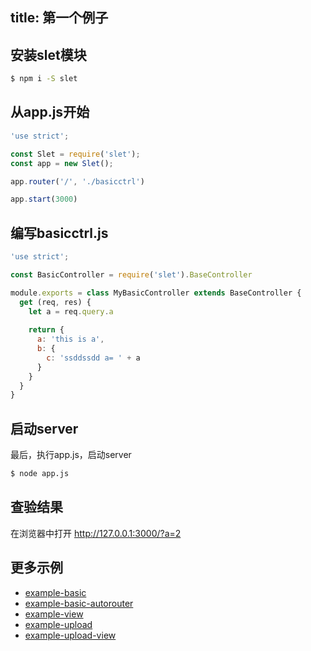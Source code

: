 title: 第一个例子
---

## 安装slet模块

```sh
$ npm i -S slet
```

## 从app.js开始

```js
'use strict';

const Slet = require('slet');
const app = new Slet();

app.router('/', './basicctrl')  

app.start(3000)
```

## 编写basicctrl.js

```js
'use strict';

const BasicController = require('slet').BaseController

module.exports = class MyBasicController extends BaseController {
  get (req, res) { 
    let a = req.query.a
    
    return {
      a: 'this is a',
      b: {
        c: 'ssddssdd a= ' + a
      }
    }
  } 
}

```

## 启动server

最后，执行app.js，启动server

```sh
$ node app.js
```

## 查验结果

在浏览器中打开 http://127.0.0.1:3000/?a=2

## 更多示例

- [example-basic](https://github.com/sletjs/example-basic)
- [example-basic-autorouter](https://github.com/sletjs/example-basic-autorouter)
- [example-view](https://github.com/sletjs/example-view)
- [example-upload](https://github.com/sletjs/example-upload)
- [example-upload-view](https://github.com/sletjs/example-upload-view)
